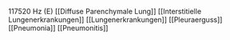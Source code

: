 117520 Hz (E)
[[Diffuse Parenchymale Lung]]
[[Interstitielle Lungenerkrankungen]]
[[Lungenerkrankungen]]
[[Pleuraerguss]]
[[Pneumonia]]
[[Pneumonitis]]